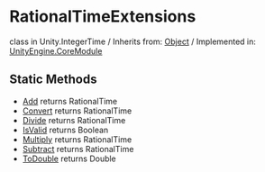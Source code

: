 # RationalTimeExtensions
class in Unity.IntegerTime
 / Inherits from: <a href="https://docs.unity3d.com/6000.2/Documentation/ScriptReference/Object.html">Object</a> / Implemented in: <a href="https://docs.unity3d.com/6000.2/Documentation/ScriptReference/UnityEngine.CoreModule.html">UnityEngine.CoreModule</a>

## Static Methods
- <a href="https://docs.unity3d.com/6000.2/Documentation/ScriptReference/RationalTimeExtensions.Add.html">Add</a> returns RationalTime
- <a href="https://docs.unity3d.com/6000.2/Documentation/ScriptReference/RationalTimeExtensions.Convert.html">Convert</a> returns RationalTime
- <a href="https://docs.unity3d.com/6000.2/Documentation/ScriptReference/RationalTimeExtensions.Divide.html">Divide</a> returns RationalTime
- <a href="https://docs.unity3d.com/6000.2/Documentation/ScriptReference/RationalTimeExtensions.IsValid.html">IsValid</a> returns Boolean
- <a href="https://docs.unity3d.com/6000.2/Documentation/ScriptReference/RationalTimeExtensions.Multiply.html">Multiply</a> returns RationalTime
- <a href="https://docs.unity3d.com/6000.2/Documentation/ScriptReference/RationalTimeExtensions.Subtract.html">Subtract</a> returns RationalTime
- <a href="https://docs.unity3d.com/6000.2/Documentation/ScriptReference/RationalTimeExtensions.ToDouble.html">ToDouble</a> returns Double
